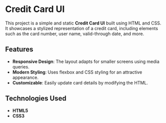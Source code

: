 # Credit Card UI

This project is a simple and static **Credit Card UI** built using HTML and CSS. It showcases a stylized representation of a credit card, including elements such as the card number, user name, valid-through date, and more.

## Features

- **Responsive Design**: The layout adapts for smaller screens using media queries.
- **Modern Styling**: Uses flexbox and CSS styling for an attractive appearance.
- **Customizable**: Easily update card details by modifying the HTML.

## Technologies Used

- **HTML5**
- **CSS3**

